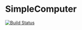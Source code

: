 # SimpleComputer
[![Build Status](https://travis-ci.org/makisto/SimpleComputer.svg?branch=master)](https://travis-ci.org/makisto/SimpleComputer)
